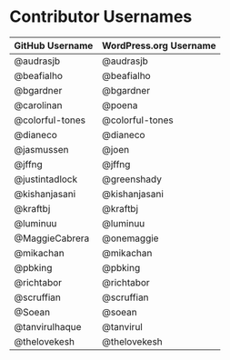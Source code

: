 # Contributor Usernames

| GitHub Username | WordPress.org Username |
| --------------- | --------------------- |
| @audrasjb | @audrasjb |
| @beafialho | @beafialho |
| @bgardner | @bgardner |
| @carolinan | @poena |
| @colorful-tones | @colorful-tones |
| @dianeco | @dianeco |
| @jasmussen | @joen |
| @jffng | @jffng |
| @justintadlock | @greenshady |
| @kishanjasani | @kishanjasani |
| @kraftbj | @kraftbj |
| @luminuu | @luminuu |
| @MaggieCabrera | @onemaggie |
| @mikachan | @mikachan |
| @pbking | @pbking |
| @richtabor | @richtabor |
| @scruffian | @scruffian |
| @Soean | @soean |
| @tanvirulhaque | @tanvirul |
| @thelovekesh | @thelovekesh |
